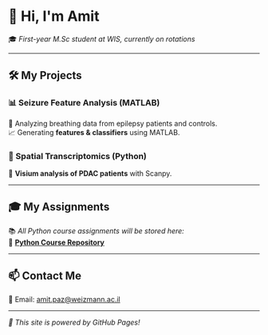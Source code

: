 # 👋 Hi, I'm Amit  
🎓 *First-year M.Sc student at WIS, currently on rotations*  

---

## 🛠️ My Projects  

### 📊 Seizure Feature Analysis (MATLAB)  
🔬 Analyzing breathing data from epilepsy patients and controls.  
📈 Generating **features & classifiers** using MATLAB.  

### 🧬 Spatial Transcriptomics (Python)  
🧠 **Visium analysis of PDAC patients** with Scanpy.  

---

## 🎓 My Assignments  
📚 *All Python course assignments will be stored here:*  
🔗 [**Python Course Repository**](https://github.com/amit-paz7/python-course-assignments)  

---

## 📫 Contact Me  
📧 Email: amit.paz@weizmann.ac.il  

---

*🚀 This site is powered by GitHub Pages!*
